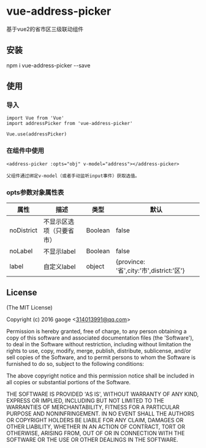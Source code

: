 # vue-address-picker

  基于vue2的省市区三级联动组件

## 安装

  npm  i  vue-address-picker  --save

## 使用
	
### 导入

	import Vue from 'Vue'
	import addressPicker from 'vue-address-picker'

	Vue.use(addressPicker)

### 在组件中使用

	<address-picker :opts="obj" v-model="address"></address-picker>
	
	父组件通过绑定v-model（或者手动监听input事件）获取选值。
### opts参数对象属性表

属性 | 描述 | 类型|默认
----|------|----|----
noDistrict | 不显示区选项（只要省市）  | Boolean|false
noLabel | 不显示label  | Boolean|false
label | 自定义label  | object| {province: '省',city:'市',district:'区'}


## License 

(The MIT License)

Copyright (c) 2016 gaoge &lt;314013991@qq.com&gt;

Permission is hereby granted, free of charge, to any person obtaining
a copy of this software and associated documentation files (the
'Software'), to deal in the Software without restriction, including
without limitation the rights to use, copy, modify, merge, publish,
distribute, sublicense, and/or sell copies of the Software, and to
permit persons to whom the Software is furnished to do so, subject to
the following conditions:

The above copyright notice and this permission notice shall be
included in all copies or substantial portions of the Software.

THE SOFTWARE IS PROVIDED 'AS IS', WITHOUT WARRANTY OF ANY KIND,
EXPRESS OR IMPLIED, INCLUDING BUT NOT LIMITED TO THE WARRANTIES OF
MERCHANTABILITY, FITNESS FOR A PARTICULAR PURPOSE AND NONINFRINGEMENT.
IN NO EVENT SHALL THE AUTHORS OR COPYRIGHT HOLDERS BE LIABLE FOR ANY
CLAIM, DAMAGES OR OTHER LIABILITY, WHETHER IN AN ACTION OF CONTRACT,
TORT OR OTHERWISE, ARISING FROM, OUT OF OR IN CONNECTION WITH THE
SOFTWARE OR THE USE OR OTHER DEALINGS IN THE SOFTWARE.
